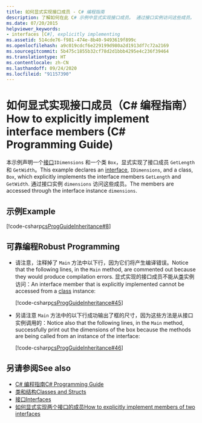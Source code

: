 ```yaml
---
title: 如何显式实现接口成员 - C# 编程指南
description: 了解如何在此 C# 示例中显式实现接口成员。 通过接口实例访问这些成员。
ms.date: 07/20/2015
helpviewer_keywords:
- interfaces [C#], explicitly implementing
ms.assetid: 514cde76-f981-474e-8b40-9493619f899c
ms.openlocfilehash: a9c019cdcf6e229199d980a2d1913df7c72a2169
ms.sourcegitcommit: 5b475c1855b32cf78d2d1bbb4295e4c236f39464
ms.translationtype: HT
ms.contentlocale: zh-CN
ms.lasthandoff: 09/24/2020
ms.locfileid: "91157390"
---
```

# <a name="how-to-explicitly-implement-interface-members-c-programming-guide"></a><span data-ttu-id="d5edf-104">如何显式实现接口成员（C# 编程指南）</span><span class="sxs-lookup"><span data-stu-id="d5edf-104">How to explicitly implement interface members (C# Programming Guide)</span></span>

<span data-ttu-id="d5edf-105">本示例声明一个[接口](../../language-reference/keywords/interface.md)`IDimensions` 和一个类 `Box`，显式实现了接口成员 `GetLength` 和 `GetWidth`。</span><span class="sxs-lookup"><span data-stu-id="d5edf-105">This example declares an [interface](../../language-reference/keywords/interface.md), `IDimensions`, and a class, `Box`, which explicitly implements the interface members `GetLength` and `GetWidth`.</span></span> <span data-ttu-id="d5edf-106">通过接口实例 `dimensions` 访问这些成员。</span><span class="sxs-lookup"><span data-stu-id="d5edf-106">The members are accessed through the interface instance `dimensions`.</span></span>  
  
## <a name="example"></a><span data-ttu-id="d5edf-107">示例</span><span class="sxs-lookup"><span data-stu-id="d5edf-107">Example</span></span>  

 [!code-csharp[csProgGuideInheritance#8](~/samples/snippets/csharp/VS_Snippets_VBCSharp/csProgGuideInheritance/CS/Inheritance.cs#8)]  
  
## <a name="robust-programming"></a><span data-ttu-id="d5edf-108">可靠编程</span><span class="sxs-lookup"><span data-stu-id="d5edf-108">Robust Programming</span></span>  
  
- <span data-ttu-id="d5edf-109">请注意，注释掉了 `Main` 方法中以下行，因为它们将产生编译错误。</span><span class="sxs-lookup"><span data-stu-id="d5edf-109">Notice that the following lines, in the `Main` method, are commented out because they would produce compilation errors.</span></span> <span data-ttu-id="d5edf-110">显式实现的接口成员不能从[类](../../language-reference/keywords/class.md)实例访问：</span><span class="sxs-lookup"><span data-stu-id="d5edf-110">An interface member that is explicitly implemented cannot be accessed from a [class](../../language-reference/keywords/class.md) instance:</span></span>  
  
     [!code-csharp[csProgGuideInheritance#45](~/samples/snippets/csharp/VS_Snippets_VBCSharp/csProgGuideInheritance/CS/Inheritance.cs#45)]  
  
- <span data-ttu-id="d5edf-111">另请注意 `Main` 方法中的以下行成功输出了框的尺寸，因为这些方法是从接口实例调用的：</span><span class="sxs-lookup"><span data-stu-id="d5edf-111">Notice also that the following lines, in the `Main` method, successfully print out the dimensions of the box because the methods are being called from an instance of the interface:</span></span>  
  
     [!code-csharp[csProgGuideInheritance#46](~/samples/snippets/csharp/VS_Snippets_VBCSharp/csProgGuideInheritance/CS/Inheritance.cs#46)]  
  
## <a name="see-also"></a><span data-ttu-id="d5edf-112">另请参阅</span><span class="sxs-lookup"><span data-stu-id="d5edf-112">See also</span></span>

- [<span data-ttu-id="d5edf-113">C# 编程指南</span><span class="sxs-lookup"><span data-stu-id="d5edf-113">C# Programming Guide</span></span>](../index.md)
- [<span data-ttu-id="d5edf-114">类和结构</span><span class="sxs-lookup"><span data-stu-id="d5edf-114">Classes and Structs</span></span>](../classes-and-structs/index.md)
- [<span data-ttu-id="d5edf-115">接口</span><span class="sxs-lookup"><span data-stu-id="d5edf-115">Interfaces</span></span>](./index.md)
- [<span data-ttu-id="d5edf-116">如何显式实现两个接口的成员</span><span class="sxs-lookup"><span data-stu-id="d5edf-116">How to explicitly implement members of two interfaces</span></span>](./how-to-explicitly-implement-members-of-two-interfaces.md)
